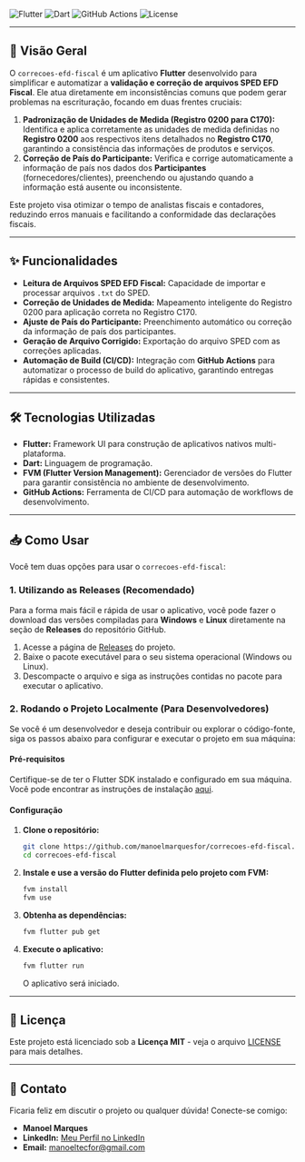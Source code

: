 
![Flutter](https://img.shields.io/badge/Flutter-02569B?style=for-the-badge&logo=flutter&logoColor=white)
![Dart](https://img.shields.io/badge/Dart-0175C2?style=for-the-badge&logo=dart&logoColor=white)
![GitHub Actions](https://img.shields.io/badge/GitHub_Actions-2088FF?style=for-the-badge&logo=github-actions&logoColor=white)
![License](https://img.shields.io/badge/License-MIT-green.svg)

---

## 🚀 Visão Geral

O `correcoes-efd-fiscal` é um aplicativo **Flutter** desenvolvido para simplificar e automatizar a **validação e correção de arquivos SPED EFD Fiscal**. Ele atua diretamente em inconsistências comuns que podem gerar problemas na escrituração, focando em duas frentes cruciais:

1.  **Padronização de Unidades de Medida (Registro 0200 para C170):** Identifica e aplica corretamente as unidades de medida definidas no **Registro 0200** aos respectivos itens detalhados no **Registro C170**, garantindo a consistência das informações de produtos e serviços.
2.  **Correção de País do Participante:** Verifica e corrige automaticamente a informação de país nos dados dos **Participantes** (fornecedores/clientes), preenchendo ou ajustando quando a informação está ausente ou inconsistente.

Este projeto visa otimizar o tempo de analistas fiscais e contadores, reduzindo erros manuais e facilitando a conformidade das declarações fiscais.

---

## ✨ Funcionalidades

* **Leitura de Arquivos SPED EFD Fiscal:** Capacidade de importar e processar arquivos `.txt` do SPED.
* **Correção de Unidades de Medida:** Mapeamento inteligente do Registro 0200 para aplicação correta no Registro C170.
* **Ajuste de País do Participante:** Preenchimento automático ou correção da informação de país dos participantes.
* **Geração de Arquivo Corrigido:** Exportação do arquivo SPED com as correções aplicadas.
* **Automação de Build (CI/CD):** Integração com **GitHub Actions** para automatizar o processo de build do aplicativo, garantindo entregas rápidas e consistentes.

---

## 🛠️ Tecnologias Utilizadas

* **Flutter:** Framework UI para construção de aplicativos nativos multi-plataforma.
* **Dart:** Linguagem de programação.
* **FVM (Flutter Version Management):** Gerenciador de versões do Flutter para garantir consistência no ambiente de desenvolvimento.
* **GitHub Actions:** Ferramenta de CI/CD para automação de workflows de desenvolvimento.

---

## 📥 Como Usar

Você tem duas opções para usar o `correcoes-efd-fiscal`:

### 1. Utilizando as Releases (Recomendado)

Para a forma mais fácil e rápida de usar o aplicativo, você pode fazer o download das versões compiladas para **Windows** e **Linux** diretamente na seção de **Releases** do repositório GitHub.

1.  Acesse a página de [Releases](https://github.com/manoelmarquesfor/correcoes-efd-fiscal/releases) do projeto.
2.  Baixe o pacote executável para o seu sistema operacional (Windows ou Linux).
3.  Descompacte o arquivo e siga as instruções contidas no pacote para executar o aplicativo.

### 2. Rodando o Projeto Localmente (Para Desenvolvedores)

Se você é um desenvolvedor e deseja contribuir ou explorar o código-fonte, siga os passos abaixo para configurar e executar o projeto em sua máquina:

#### Pré-requisitos

Certifique-se de ter o Flutter SDK instalado e configurado em sua máquina. Você pode encontrar as instruções de instalação [aqui](https://flutter.dev/docs/get-started/install).

#### Configuração

1.  **Clone o repositório:**

    ```bash
    git clone https://github.com/manoelmarquesfor/correcoes-efd-fiscal.git
    cd correcoes-efd-fiscal
    ```

2. **Instale e use a versão do Flutter definida pelo projeto com FVM:**

    ```bash
    fvm install
    fvm use
    ```

3.  **Obtenha as dependências:**

    ```bash
    fvm flutter pub get
    ```

4.  **Execute o aplicativo:**

    ```bash
    fvm flutter run
    ```

    O aplicativo será iniciado.


---

## 📄 Licença

Este projeto está licenciado sob a **Licença MIT** - veja o arquivo [LICENSE](LICENSE) para mais detalhes.

---


## 📧 Contato

Ficaria feliz em discutir o projeto ou qualquer dúvida! Conecte-se comigo:

* **Manoel Marques**
* **LinkedIn:** [Meu Perfil no LinkedIn](https://www.linkedin.com/in/manoel-marques-80a366278)
* **Email:** manoeltecfor@gmail.com